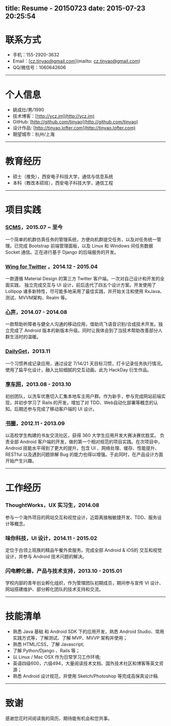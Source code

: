 title: Resume - 20150723
date: 2015-07-23 20:25:54
---

# 联系方式

- 手机：155-2920-3632
- Email：[cz.tinyao@gmail.com](mailto: cz.tinyao@gmail.com)
- QQ/微信号：1060642606

---

# 个人信息

 - 姚成灶/男/1990
 - 技术博客：[http://ycz.im](http://ycz.im)
 - GitHub: [http://github.com/tinyao](http://github.com/tinyao)
 - 设计作品: [http://tinyao.lofter.com](http://tinyao.lofter.com)
 - 期望城市：杭州/上海

---

# 教育经历

* 硕士（推免），西安电子科技大学，通信与信息系统
* 本科（教改本硕班），西安电子科技大学，通信工程

---

# 项目实践

### [SCMS](http://ycz.im/scms)，2015.07 ~ 至今

一个简单的机群仿真任务的管理系统，方便向机群提交任务，以及对任务统一管理。已完成 Bootstrap 前端管理面板，以及 Linux 和 Windows 间任务数据 Socket 通信。正在进行基于 Django 的后端服务的开发。

### [Wing for Twitter](http://zico.im/wing) ，2014.12 - 2015.04

一款遵循 Material Design 的第三方 Twitter 客户端。一次对自己设计和开发的全面实践， 独立完成交互与 UI 设计，前后迭代了四五个设计方案。开发使用了 Lollipop 诸多新特性，尽可能多地采用了最佳实践，并开始关注和使用 RxJava、测试、MVVM架构、Realm 等。

### [心声](http://xinsheng.im)，2014.07 - 2014.08

一款帮助听障者与健全人沟通的移动应用，借助讯飞语音识别/合成技术开发。独立完成了 Android 版本的新版本升级。同时让我体会到了当技术帮助改善部分人群生活时的温暖。

### [DailyGet](http://zico.im/dailyget)，2013.11

一个习惯养成记录应用，通过设定 7/14/21 天目标习惯，打卡记录任务执行情况。 使用了扁平化设计，融入比较细腻的交互动画。此为 HackDay 衍生作品。

### [享车网](http://ixiangche.com)，2013.08 - 2013.10

初创团队，以洗车优惠切入汇集本地车主用户群。作为新手，参与完成网站前端实现，并初步学习了 Rails 的开发，增加了对 TDD、Web自动化部署等概念的认知。后期还参与完成了移动客户端的 UI 设计。

### [书圈](http://zico.im/boocle)，2012.11 - 2013.09

以高校学生构建的书友交流社区，获得 360 大学生应用开发大赛决赛优胜奖。 负责全部 Android 客户端的开发，做的第一个相对规范的项目实践。在次项目中，Android 技能水平得到了更大的提升，包含 UI 、网络处理、缓存、性能提升、RESTful 以及遇到问题排解 Bug 的能力也得以增强。于此同时，在产品设计方面开始产生兴趣。


---

# 工作经历

### ThoughtWorks，UX 实习生，2014.08

参与一个海外项目的网站交互和视觉设计，近距离接触敏捷开发、TDD、服务设计等概念。

### 味你科技，UI 设计，2014.11 - 2015.02

定位于白领上班族的精品午餐外卖服务。完成全部 Android & iOS的 交互和视觉设计，并参与 Android 技术问题的解决。

### 闪电孵化器，产品与技术支持，2013.10 - 2015.01

学校内部的青年创业孵化组织，作为管理团队初期成员，期间参与宣传 VI 设计、网站搭建维护、部分孵化团队的技术支持和交流。

---

# 技能清单

* 熟悉 Java 基础 和 Android SDK 下的应用开发，熟悉 Android Studio、常用实践方式等，了解测试、了解 MVP、MVVP 架构并使用；
* 熟悉 HTML/CSS，了解 Javascript;
* 了解 Python/Django 、Rails 等； 
* 以 Linux / Mac OSX 作为日常学习工作环境;
* 英语四级600，六级494，大量阅读技术文档、国外技术社区和博客等英文资源；
* 熟悉 Android 设计规范，并使用 Sketch/Photoshop 等完成高保真设计稿.

---

# 致谢

感谢您花时间阅读我的简历，期待能有机会和您共事。

